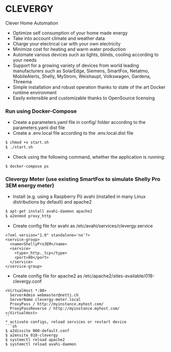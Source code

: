 # CLEVERGY
Clever Home Automation
* Optimize self consumption of your home made energy
* Take into account climate and weather data
* Charge your electrical car with your own electricity
* Minimize cost for heating and warm water production
* Automate various devices such as lights, blinds, cooling according to your needs
* Support for a growing variety of devices from world leading manufacturers such as SolarEdge, Siemens, SmartFox, Netatmo, MobileAlerts, Shelly, MyStrom, Weishaupt, Volkswagen, Gardena, Threema
* Simple installation and robust operation thanks to state of the art Docker runtime environment
* Easily extensible and customizable thanks to OpenSource licensing

### Run using Docker-Compose
* Create a parameters.yaml file in config/ folder according to the parameters.yaml dist file
* Create a .env.local file according to the .env.local.dist file
```sh
$ chmod +x start.sh
$ ./start.sh
```

* Check using the following command, whether the application is running:
```
$ docker-compose ps
```

### Clevergy Meter (use existing SmartFox to simulate Shelly Pro 3EM energy meter)
* Install (e.g. using a Raspberry Pi) avahi (installed in many Linux distributions by default) and apache2
```sh
$ apt-get install avahi-daemon apache2
$ a2enmod proxy_http
```
* Create config file for avahi as /etc/avahi/services/clevergy.service
```
<?xml version="1.0" standalone='no'?>
<service-group>
  <name>ShellyPro3EM</name>
  <service>
    <type>_http._tcp</type>
    <port>80</port>
  </service>
</service-group>
```
* Create config file for apache2 as /etc/apache2/sites-available/018-clevergy.conf
```
<VirtualHost *:80>
  ServerAdmin webmaster@netti.ch
  ServerName clevergy-meter.local
  ProxyPass / http://myinstance.myhost.com/
  ProxyPassReverse / http://myinstance.myhost.com/
</VirtualHost>
``
* activate configs, reload services or restart device
```sh
$ a2dissite 000-default.conf
$ a2ensite 018-clevergy
$ systemctl reload apache2
$ systemctl reload avahi-daemon
```